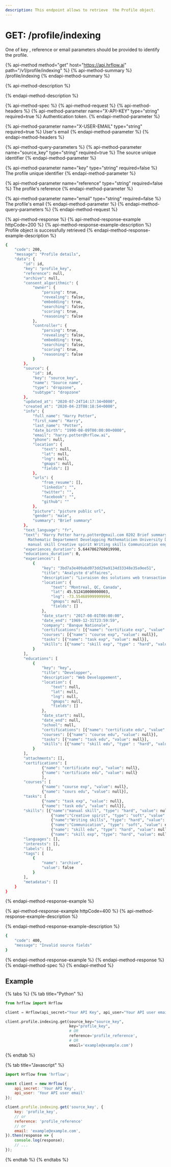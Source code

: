 ```yaml
---
description: This endpoint allows to retrieve  the Profile object.
---
```


# GET: /profile/indexing

One of key , reference or email parameters should be provided to identify the profile.

{% api-method method="get" host="https://api.hrflow.ai" path="/v1/profile/indexing" %}
{% api-method-summary %}
/profile/indexing
{% endapi-method-summary %}

{% api-method-description %}

{% endapi-method-description %}

{% api-method-spec %}
{% api-method-request %}
{% api-method-headers %}
{% api-method-parameter name="X-API-KEY" type="string" required=true %}
Authentication token.
{% endapi-method-parameter %}

{% api-method-parameter name="X-USER-EMAIL" type="string" required=true %}
User's email
{% endapi-method-parameter %}
{% endapi-method-headers %}

{% api-method-query-parameters %}
{% api-method-parameter name="source\_key" type="string" required=true %}
The source unique identifier
{% endapi-method-parameter %}

{% api-method-parameter name="key" type="string" required=false %}
The profile unique identifier
{% endapi-method-parameter %}

{% api-method-parameter name="reference" type="string" required=false %}
The profile's reference
{% endapi-method-parameter %}

{% api-method-parameter name="email" type="string" required=false %}
The profile's email
{% endapi-method-parameter %}
{% endapi-method-query-parameters %}
{% endapi-method-request %}

{% api-method-response %}
{% api-method-response-example httpCode=200 %}
{% api-method-response-example-description %}
Profile object is successfully retrieved
{% endapi-method-response-example-description %}

```bash
{
    "code": 200,
    "message": "Profile details",
    "data": {
        "id": id,
        "key": "profile_key",
        "reference": null,
        "archive": null,
        "consent_algorithmic": {
            "owner": {
                "parsing": true,
                "revealing": false,
                "embedding": true,
                "searching": false,
                "scoring": true,
                "reasoning": false
            },
            "controller": {
                "parsing": true,
                "revealing": false,
                "embedding": true,
                "searching": false,
                "scoring": true,
                "reasoning": false
            }
        },
        "source": {
            "id": id,
            "key": "source_key",
            "name": "Source name",
            "type": "dropzone",
            "subtype": "dropzone"
        },
        "updated_at": "2020-07-24T14:17:34+0000",
        "created_at": "2020-04-23T08:18:54+0000",
        "info": {
            "full_name": "Harry Potter",
            "first_name": "Harry",
            "last_name": "Potter",
            "date_birth": "1990-08-09T00:00:00+0000",
            "email": "harry.potter@hrflow.ai",
            "phone": null,
            "location": {
                "text": null,
                "lat": null,
                "lng": null,
                "gmaps": null,
                "fields": []
            },
            "urls": {
                "from_resume": [],
                "linkedin": "",
                "twitter": "",
                "facebook": "",
                "github": ""
            },
            "picture": "picture public url",   
            "gender": "male",
            "summary": "Brief summary"
        },
        "text_language": "fr",
        "text": "Harry Potter harry.potter@gmail.com 0202 Brief summary \
          Mathematic Departement Developping Mathematicien University Description \
          manual skill Creative spirit Writing skills Communication english football",
        "experiences_duration": 5.6447862760019998,
        "educations_duration": 0,
        "experiences": [
            {
                "key": "3bd7a3e409abd073dd29a9134d33348e35a9ee51",
                "title": "Analyste d'affaires",
                "description": "Livraison des solutions web transactionnels"
                "location": {
                    "text": "Montreal, QC, Canada",
                    "lat": 45.512410000000003,
                    "lng": -73.554689999999994,
                    "gmaps": null,
                    "fields": []
                },
                "date_start": "2017-08-01T00:00:00",
                "date_end": "1969-12-31T23:59:59",
                "company": "Banque Nationale",
                "certifications": [{"name": "certificate exp", "value": null}],
                "courses": [{"name": "course exp", "value": null}],
                "tasks": [{"name": "task exp", "value": null}],
                "skills": [{"name": "skill exp", "type" : "hard", "value": null}]
            }
        ],
        "educations": [
            {
                "key": "key",
                "title": "Developper",
                "description": "Web Developpement",
                "location": {
                    "text": null,
                    "lat": null,
                    "lng": null,
                    "gmaps": null,
                    "fields": []
                },
                "date_start": null,
                "date_end": null,
                "school": null,
                "certifications": [{"name": "certificate edu", "value": null}],
                "courses": [{"name": "course edu", "value": null}],
                "tasks": [{"name": "task edu", "value": null}],
                "skills": [{"name": "skill edu", "type" : "hard", "value": null}]
            }
        ],
        "attachments": [],
        "certifications": [
                {"name": "certificate exp", "value": null},
                {"name": "certificate edu", "value": null}
                ],
        "courses": [
                {"name": "course exp", "value": null},
                {"name": "cours edu", "value": null}],
        "tasks": [
                {"name": "task exp", "value": null},
                {"name": "task edu", "value": null}],
        "skills": [{"name":"manual skill", "type": "hard", "value": null},
                    {"name":"Creative spirit", "type": "soft", "value": null}, 
                    {"name":"Writing skills", "type": "hard", "value": null}, 
                    {"name":"Communication", "type": "soft", "value": null},
                    {"name": "skill edu", "type": "hard", "value": null}
                    {"name": "skill exp", "type": "hard", "value": null}],
        "languages": [],
        "interests": [],
        "labels": [],
        "tags": [
            {
                "name": "archive",
                "value": false
            }
        ],
        "metadatas": []
    }
}
```
{% endapi-method-response-example %}

{% api-method-response-example httpCode=400 %}
{% api-method-response-example-description %}

{% endapi-method-response-example-description %}

```bash
{
    "code": 400,
    "message": "Invalid source fields"
}
```
{% endapi-method-response-example %}
{% endapi-method-response %}
{% endapi-method-spec %}
{% endapi-method %}

## Example

{% tabs %}
{% tab title="Python" %}
```python
from hrflow import Hrflow

client = Hrflow(api_secret="Your API Key", api_user="Your API user email")

client.profile.indexing.get(source_key="source_key",
                            key="profile_key",
                            # OR
                            reference='profile_reference',
                            # OR
                            email='example@example.com')
```
{% endtab %}

{% tab title="Javascript" %}
```javascript
import Hrflow from 'hrflow';

const client = new Hrflow({ 
    api_secret: 'Your API Key',
    api_user: 'Your API user email' 
});

client.profile.indexing.get('source_key', {
    key: 'profile_key',
    // or
    reference: 'profile_reference'
    // or
    email: 'example@example.com',   
}).then(response => {
    console.log(response);
    // ...
});
```
{% endtab %}
{% endtabs %}

